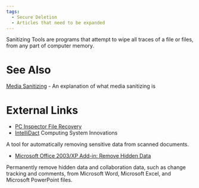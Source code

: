 ```yaml
---
tags:
  - Secure Deletion
  - Articles that need to be expanded
---
```

Sanitizing Tools are programs that attempt to wipe all traces of a file
or files, from any part of computer memory.

# See Also

[Media Sanitizing](media_sanitizing.md) - An explanation of what
media sanitizing is

# External Links

- [PC Inspector File Recovery](https://pcinspector.de/)
- [IntelliDact](http://www.csisoft.com/applications/intellidact.php)
  Computing System Innovations

A tool for automatically removing sensitive data from scanned documents.

- [Microsoft Office 2003/XP Add-in: Remove Hidden Data](http://www.microsoft.com/downloads/details.aspx?familyid=144E54ED-D43E-42CA-BC7B-5446D34E5360&displaylang=en)

Permanently remove hidden data and collaboration data, such as change
tracking and comments, from Microsoft Word, Microsoft Excel, and
Microsoft PowerPoint files.
